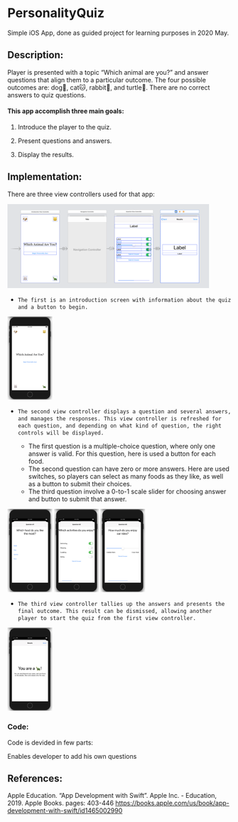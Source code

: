 # PersonalityQuiz
Simple iOS App, done as guided project for learning purposes in 2020 May.

## Description:
Player is presented with a topic “Which animal are you?” and answer questions that align them to a particular outcome. 
The four possible outcomes are: dog🐶, cat🐱, rabbit🐰, and turtle🐢. There are no correct answers to quiz questions.

#### This app accomplish three main goals:
  1. Introduce the player to the quiz.
  
  2. Present questions and answers.
  
  3. Display the results.
  
## Implementation: 
There are three view controllers used for that app:

<img src="/quiz-screens/viewControllers.png" width="90%">

*     The first is an introduction screen with information about the quiz and a button to begin.

<img src="/quiz-screens/quiz01.png" width="20%">

*     The second view controller displays a question and several answers, and manages the responses. This view controller is refreshed for each question, and depending on what kind of question, the right controls will be displayed.
  - The first question is a multiple-choice question, where only one answer is valid. For this question, here is used a button for each food.
  - The second question can have zero or more answers. Here are used switches, so players can select as many foods as they like, as well as a button to submit their choices.
  - The third question involve a 0-to-1 scale slider for choosing answer and button to submit that answer.

<img src="/quiz-screens/quiz02.png" width="20%"> <img src="/quiz-screens/quiz03.png" width="20%"> <img src="/quiz-screens/quiz04.png" width="20%">

*     The third view controller tallies up the answers and presents the final outcome. This result can be dismissed, allowing another player to start the quiz from the first view controller.

<img src="/quiz-screens/quiz05.png" width="20%">



### Code:
Code is devided in few parts:

Enables developer to add his own questions


## References:
Apple Education. “App Development with Swift”. Apple Inc. - Education, 2019. Apple Books. pages: 403-446
https://books.apple.com/us/book/app-development-with-swift/id1465002990
